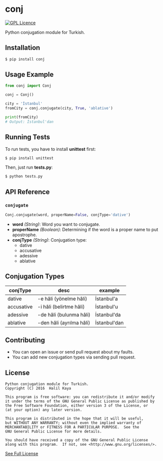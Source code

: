 # conj
[![GPL Licence][licence-badge]](LICENSE)

Python conjugation module for Turkish.

## Installation
```sh
$ pip install conj
```

## Usage Example
```python
from conj import Conj

conj = Conj()

city = 'İstanbul'
fromCity = conj.conjugate(city, True, 'ablative')

print(fromCity)
# Output: İstanbul'dan
```

## Running Tests
To run tests, you have to install **unittest** first:
```sh
$ pip install unittest
```
Then, just run **tests.py**:
```sh
$ python tests.py
```

## API Reference

### `conjugate`
```python
Conj.conjugate(word, properName=False, conjType='dative')
```

 - **word** *(String)*: Word you want to conjugate.
 - **properName** *(Boolean)*: Determining if the word is a proper name to put apostrophe.
 - **conjType** *(String)*: Conjugation type:
   - dative
   - accusative
   - adessive
   - ablative

## Conjugation Types
| conjType       | desc                       | example         |
| -------------- | -------------------------- | --------------- |
| dative         | -e hâli (yönelme hâli)     | İstanbul'a      |
| accusative     | -i hâli (belirtme hâli)    | İstanbul'u      |
| adessive       | -de hâli (bulunma hâli)    | İstanbul'da     |
| ablative       | -den hâli (ayrılma hâli)   | İstanbul'dan    |

## Contributing
 - You can open an issue or send pull request about my faults.
 - You can add new conjugation types via sending pull request.

## License
```
Python conjugation module for Turkish.
Copyright (C) 2016  Halil Kaya

This program is free software: you can redistribute it and/or modify
it under the terms of the GNU General Public License as published by
the Free Software Foundation, either version 3 of the License, or
(at your option) any later version.

This program is distributed in the hope that it will be useful,
but WITHOUT ANY WARRANTY; without even the implied warranty of
MERCHANTABILITY or FITNESS FOR A PARTICULAR PURPOSE.  See the
GNU General Public License for more details.

You should have received a copy of the GNU General Public License
along with this program.  If not, see <http://www.gnu.org/licenses/>.
```
[See Full License](https://github.com/halilkaya/conj/blob/master/LICENSE)

[licence-badge]:http://img.shields.io/badge/licence-GPL-brightgreen.svg
